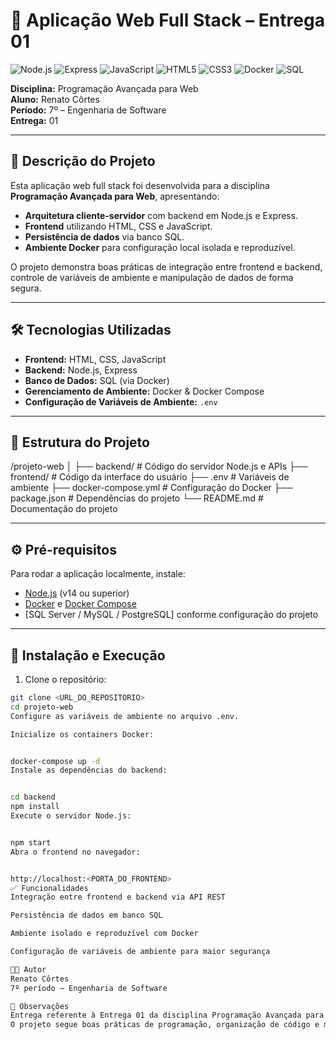 # 🚀 Aplicação Web Full Stack – Entrega 01

![Node.js](https://img.shields.io/badge/Node.js-339933?style=for-the-badge&logo=node.js&logoColor=white)
![Express](https://img.shields.io/badge/Express-000000?style=for-the-badge&logo=express&logoColor=white)
![JavaScript](https://img.shields.io/badge/JavaScript-F7DF1E?style=for-the-badge&logo=javascript&logoColor=black)
![HTML5](https://img.shields.io/badge/HTML5-E34F26?style=for-the-badge&logo=html5&logoColor=white)
![CSS3](https://img.shields.io/badge/CSS3-1572B6?style=for-the-badge&logo=css3&logoColor=white)
![Docker](https://img.shields.io/badge/Docker-2496ED?style=for-the-badge&logo=docker&logoColor=white)
![SQL](https://img.shields.io/badge/SQL-4479A1?style=for-the-badge&logo=postgresql&logoColor=white)

**Disciplina:** Programação Avançada para Web  
**Aluno:** Renato Côrtes  
**Período:** 7º – Engenharia de Software  
**Entrega:** 01  

---

## 📖 Descrição do Projeto

Esta aplicação web full stack foi desenvolvida para a disciplina **Programação Avançada para Web**, apresentando:

- **Arquitetura cliente-servidor** com backend em Node.js e Express.  
- **Frontend** utilizando HTML, CSS e JavaScript.  
- **Persistência de dados** via banco SQL.  
- **Ambiente Docker** para configuração local isolada e reproduzível.  

O projeto demonstra boas práticas de integração entre frontend e backend, controle de variáveis de ambiente e manipulação de dados de forma segura.

---

## 🛠 Tecnologias Utilizadas

- **Frontend:** HTML, CSS, JavaScript  
- **Backend:** Node.js, Express  
- **Banco de Dados:** SQL (via Docker)  
- **Gerenciamento de Ambiente:** Docker & Docker Compose  
- **Configuração de Variáveis de Ambiente:** `.env`

---

## 📁 Estrutura do Projeto

/projeto-web
│
├── backend/ # Código do servidor Node.js e APIs
├── frontend/ # Código da interface do usuário
├── .env # Variáveis de ambiente
├── docker-compose.yml # Configuração do Docker
├── package.json # Dependências do projeto
└── README.md # Documentação do projeto


---

## ⚙ Pré-requisitos

Para rodar a aplicação localmente, instale:  

- [Node.js](https://nodejs.org/) (v14 ou superior)  
- [Docker](https://www.docker.com/) e [Docker Compose](https://docs.docker.com/compose/)  
- [SQL Server / MySQL / PostgreSQL] conforme configuração do projeto  

---

## 🚀 Instalação e Execução

1. Clone o repositório:

```bash
git clone <URL_DO_REPOSITORIO>
cd projeto-web
Configure as variáveis de ambiente no arquivo .env.

Inicialize os containers Docker:


docker-compose up -d
Instale as dependências do backend:


cd backend
npm install
Execute o servidor Node.js:


npm start
Abra o frontend no navegador:


http://localhost:<PORTA_DO_FRONTEND>
✅ Funcionalidades
Integração entre frontend e backend via API REST

Persistência de dados em banco SQL

Ambiente isolado e reproduzível com Docker

Configuração de variáveis de ambiente para maior segurança

👨‍💻 Autor
Renato Côrtes
7º período – Engenharia de Software

📝 Observações
Entrega referente à Entrega 01 da disciplina Programação Avançada para Web.
O projeto segue boas práticas de programação, organização de código e manutenibilidade.

